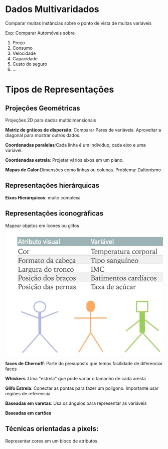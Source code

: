 # Dados Multivaridados

Comparar muitas instâncias sobre o ponto de vista de muitas variáveis

Exp: Comparar Automóveis sobre
1. Preço
2. Consumo
3. Velocidade
4. Capacidade
5. Custo do seguro
6. ...

# Tipos de Representações

## Projeções Geométricas

Projeções 2D para dados multidimensionais 

**Matriz de gráicos de dispersão**: Comparar Pares de variáveis. Aproveitar a diagonal para mostrar outros dados.

**Coordenadas paralelas**:Cada linha é um indivíduo, cada eixo e uma variável.

**Coordenadas estrela**: Projetar vários eixos em um plano.

**Mapas de Calor**:Dimensões como linhas ou colunas. Problema: Daltonismo

## Representações hierárquicas

**Eixos Hierárquicos**: muito complexa

## Representações iconográficas

Mapear objetos em ícones ou glifos

<img src="imgs/glifos.png">

**faces de Chernoff**: Parte do presuposto que temos facilidade de diferenciar faces

**Whiskers** :Uma "estrela" que pode variar o tamanho de cada aresta

**Glifo Estrela**: Conectar as pontas para fazer um poligono. Importante usar regiões de referenicia

**Baseadas em varetas**: Usa os ângulos para representar as variáveis

**Baseadas em cartões**

## Técnicas orientadas a pixels:

Representar cores em um bloco de atributos.